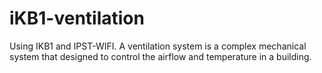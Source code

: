 # iKB1-ventilation
Using IKB1 and IPST-WIFI. A ventilation system is a complex mechanical system that designed to control the airflow and temperature in a building.

